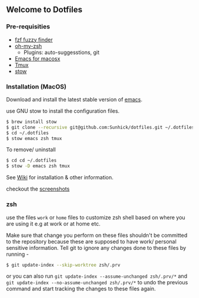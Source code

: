 ## Welcome to Dotfiles

### Pre-requisities
* [fzf fuzzy finder](https://github.com/junegunn/fzf)
* [oh-my-zsh](https://github.com/robbyrussell/oh-my-zsh)
  * Plugins: auto-suggesstions, git
* [Emacs for macosx](https://emacsformacosx.com)
* [Tmux](https://github.com/tmux/tmux)
* [stow](https://www.gnu.org/software/stow/manual/stow.html)

### Installation (MacOS)
Download and install the latest stable version of [emacs](https://emacsformacosx.com/).


use GNU stow to install the configuration files.
```sh
$ brew install stow
$ git clone --recursive git@github.com:Sunhick/dotfiles.git ~/.dotfiles
$ cd ~/.dotfiles
$ stow emacs zsh tmux
```

To remove/ uninstall
```sh
$ cd cd ~/.dotfiles
$ stow -D emacs zsh tmux
```

See [Wiki](https://github.com/Sunhick/dotfiles/wiki) for installation & other information.

checkout the [screenshots](https://github.com/Sunhick/dotfiles/wiki/screenshots)

### zsh

use the files ```work``` or ```home``` files to customize zsh shell based on where you are using it e.g at work or at home etc.

Make sure that change you perform on these files shouldn't be committed to the repository because these are supposed to have work/ personal sensitive information. Tell git to ignore any changes done to these files by
running -

``` sh
$ git update-index --skip-worktree zsh/.prv
```

or you can also run ```git update-index --assume-unchanged zsh/.prv/*``` and ```git update-index --no-assume-unchanged zsh/.prv/*``` to undo the previous command and start tracking the changes to these files again.
